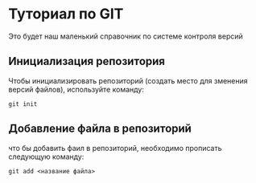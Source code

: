 # Туториал по GIT
Это будет наш маленький справочник по системе контроля версий

## Инициализация репозитория

Чтобы инициализировать репозиторий (создать место для зменения версий файлов), используйте команду:

```
git init
```

## Добавление файла в репозиторий 

что бы добавить фаил в репозиторий, необходимо прописать следующую команду:
```
git add <название файла>
```